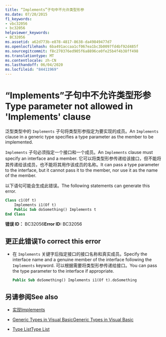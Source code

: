 ```yaml
---
title: “Implements”子句中不允许类型形参
ms.date: 07/20/2015
f1_keywords:
- vbc32056
- bc32056
helpviewer_keywords:
- BC32056
ms.assetid: a62d773b-e878-4817-8638-da49849477d7
ms.openlocfilehash: 6ba491accaa1cf067ea1bc3b0097fd4bf92d485f
ms.sourcegitcommit: f8c270376ed905f6a8896ce0fe25b4f4b38ff498
ms.translationtype: MT
ms.contentlocale: zh-CN
ms.lasthandoff: 06/04/2020
ms.locfileid: "84411969"
---
```

# <a name="type-parameter-not-allowed-in-implements-clause"></a><span data-ttu-id="d0929-102">“Implements”子句中不允许类型形参</span><span class="sxs-lookup"><span data-stu-id="d0929-102">Type parameter not allowed in 'Implements' clause</span></span>
<span data-ttu-id="d0929-103">泛型类型中的 `Implements` 子句将类型形参指定为要实现的成员。</span><span class="sxs-lookup"><span data-stu-id="d0929-103">An `Implements` clause in a generic type specifies a type parameter as the member to be implemented.</span></span>  
  
 <span data-ttu-id="d0929-104">`Implements` 子句必须指定一个接口和一个成员。</span><span class="sxs-lookup"><span data-stu-id="d0929-104">An `Implements` clause must specify an interface and a member.</span></span> <span data-ttu-id="d0929-105">它可以将类型形参传递给该接口，但不能将其传递给该成员，也不能将其用作该成员的名称。</span><span class="sxs-lookup"><span data-stu-id="d0929-105">It can pass a type parameter to the interface, but it cannot pass it to the member, nor use it as the name of the member.</span></span>  
  
 <span data-ttu-id="d0929-106">以下语句可能会生成此错误。</span><span class="sxs-lookup"><span data-stu-id="d0929-106">The following statements can generate this error.</span></span>  
  
```vb  
Class c1(Of t)  
    Implements i1(Of t)  
    Public Sub doSomething() Implements t  
End Class  
```  
  
 <span data-ttu-id="d0929-107">**错误 ID：** BC32056</span><span class="sxs-lookup"><span data-stu-id="d0929-107">**Error ID:** BC32056</span></span>  
  
## <a name="to-correct-this-error"></a><span data-ttu-id="d0929-108">更正此错误</span><span class="sxs-lookup"><span data-stu-id="d0929-108">To correct this error</span></span>  
  
- <span data-ttu-id="d0929-109">在 `Implements` 关键字后指定接口的接口名称和真实成员。</span><span class="sxs-lookup"><span data-stu-id="d0929-109">Specify the interface name and a genuine member of the interface following the `Implements` keyword.</span></span> <span data-ttu-id="d0929-110">可以根据需要将类型形参传递给接口。</span><span class="sxs-lookup"><span data-stu-id="d0929-110">You can pass the type parameter to the interface if appropriate.</span></span>  
  
    ```vb  
    Public Sub doSomething() Implements i1(Of t).doSomething  
    ```  
  
## <a name="see-also"></a><span data-ttu-id="d0929-111">另请参阅</span><span class="sxs-lookup"><span data-stu-id="d0929-111">See also</span></span>

- [<span data-ttu-id="d0929-112">实现</span><span class="sxs-lookup"><span data-stu-id="d0929-112">Implements</span></span>](../language-reference/statements/implements-clause.md)

- [<span data-ttu-id="d0929-113">Generic Types in Visual Basic</span><span class="sxs-lookup"><span data-stu-id="d0929-113">Generic Types in Visual Basic</span></span>](../programming-guide/language-features/data-types/generic-types.md)
- [<span data-ttu-id="d0929-114">Type List</span><span class="sxs-lookup"><span data-stu-id="d0929-114">Type List</span></span>](../language-reference/statements/type-list.md)
